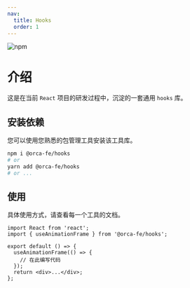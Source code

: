 ```yaml
---
nav:
  title: Hooks
  order: 1
---
```


![npm](https://img.shields.io/npm/v/@orca-fe/hooks.svg)

# 介绍

这是在当前 `React` 项目的研发过程中，沉淀的一套通用 `hooks` 库。

## 安装依赖

您可以使用您熟悉的包管理工具安装该工具库。

```bash
npm i @orca-fe/hooks
# or
yarn add @orca-fe/hooks
# or ...
```

## 使用

具体使用方式，请查看每一个工具的文档。

```tsx | pure
import React from 'react';
import { useAnimationFrame } from '@orca-fe/hooks';

export default () => {
  useAnimationFrame(() => {
    // 在此编写代码
  });
  return <div>...</div>;
};
```
